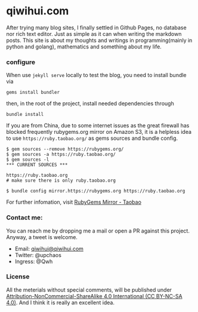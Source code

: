 qiwihui.com
=============

After trying many blog sites, I finally settled in Github Pages, no database nor rich text editor. 
Just as simple as it can when writing the markdown posts. This site is about my thoughts and writings
in programming(mainly in python and golang), mathematics and something about my life.

### configure

When use `jekyll serve` locally to test the blog, you need to install bundle via

    gems install bundler

then, in the root of the project, install needed dependencies through

    bundle install

If you are from China, due to some internet issues as the great firewall has blocked frequently 
rubygems.org mirror on Amazon S3, it is a helpless idea to use `https://ruby.taobao.org/` as 
gems sources and bundle config.

    $ gem sources --remove https://rubygems.org/
    $ gem sources -a https://ruby.taobao.org/
    $ gem sources -l
    *** CURRENT SOURCES ***
    
    https://ruby.taobao.org
    # make sure there is only ruby.taobao.org

    $ bundle config mirror.https://rubygems.org https://ruby.taobao.org

For further infomation, visit [RubyGems Mirror - Taobao](https://ruby.taobao.org)

### Contact me:

You can reach me by dropping me a mail or open a PR against this project. Anyway, a tweet is welcome.

* Email: qiwihui@qiwihui.com
* Twitter: @upchaos
* Ingress: @Qwh

### License

All the meterials without special comments, will be published under [Attribution-NonCommercial-ShareAlike 4.0 International (CC BY-NC-SA 4.0)](https://creativecommons.org/licenses/by-nc-sa/4.0/deed.zh). And I think it is really an excellent idea.
